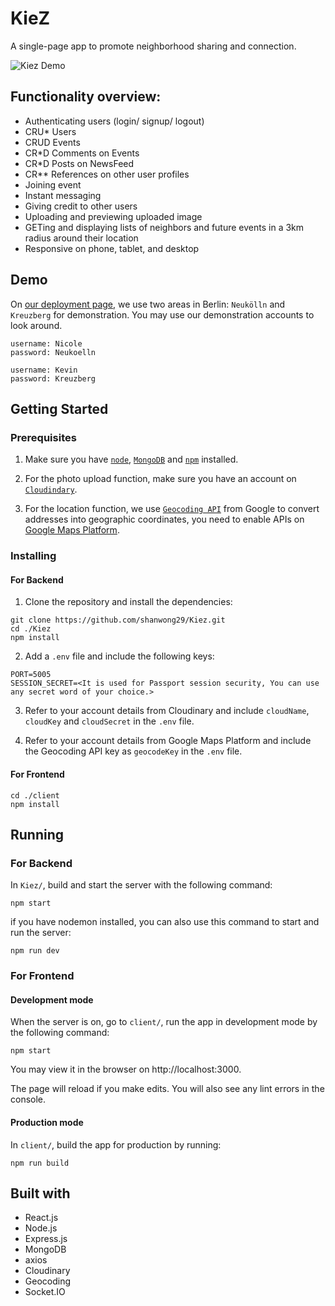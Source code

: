 # KieZ

A single-page app to promote neighborhood sharing and connection.

![Kiez Demo](/kiez_demo.gif)

## Functionality overview:

- Authenticating users (login/ signup/ logout)
- CRU\* Users
- CRUD Events
- CR\*D Comments on Events
- CR\*D Posts on NewsFeed
- CR\*\* References on other user profiles
- Joining event
- Instant messaging
- Giving credit to other users
- Uploading and previewing uploaded image
- GETing and displaying lists of neighbors and future events in a 3km radius around their location
- Responsive on phone, tablet, and desktop

## Demo

On [our deployment page](https://kiez.herokuapp.com/), we use two areas in Berlin: `Neukölln` and `Kreuzberg` for demonstration. You may use our demonstration accounts to look around.

```
username: Nicole
password: Neukoelln
```

```
username: Kevin
password: Kreuzberg
```

## Getting Started

### Prerequisites

1. Make sure you have [`node`](https://nodejs.org/), [`MongoDB`](https://www.mongodb.com/) and [`npm`](https://www.npmjs.com/get-npm) installed.

2. For the photo upload function, make sure you have an account on [`Cloudindary`](https://cloudinary.com/).

3. For the location function, we use [`Geocoding API`](https://developers.google.com/maps/documentation/geocoding/start) from Google to convert addresses into geographic coordinates, you need to enable APIs on [Google Maps Platform](https://cloud.google.com/maps-platform/).

### Installing

#### For Backend

1. Clone the repository and install the dependencies:

```
git clone https://github.com/shanwong29/Kiez.git
cd ./Kiez
npm install
```

2. Add a `.env` file and include the following keys:

```
PORT=5005
SESSION_SECRET=<It is used for Passport session security, You can use any secret word of your choice.>
```

3. Refer to your account details from Cloudinary and include `cloudName`, `cloudKey` and `cloudSecret` in the `.env` file.

4. Refer to your account details from Google Maps Platform and include the Geocoding API key as `geocodeKey` in the `.env` file.

#### For Frontend

```
cd ./client
npm install
```

## Running

### For Backend

In `Kiez/`, build and start the server with the following command:

```
npm start
```

if you have nodemon installed, you can also use this command to start and run the server:

```
npm run dev
```

### For Frontend

#### Development mode

When the server is on, go to `client/`, run the app in development mode by the following command:

```
npm start
```

You may view it in the browser on http://localhost:3000.

The page will reload if you make edits. You will also see any lint errors in the console.

#### Production mode

In `client/`, build the app for production by running:

```
npm run build
```

## Built with

- React.js
- Node.js
- Express.js
- MongoDB
- axios
- Cloudinary
- Geocoding
- Socket.IO
